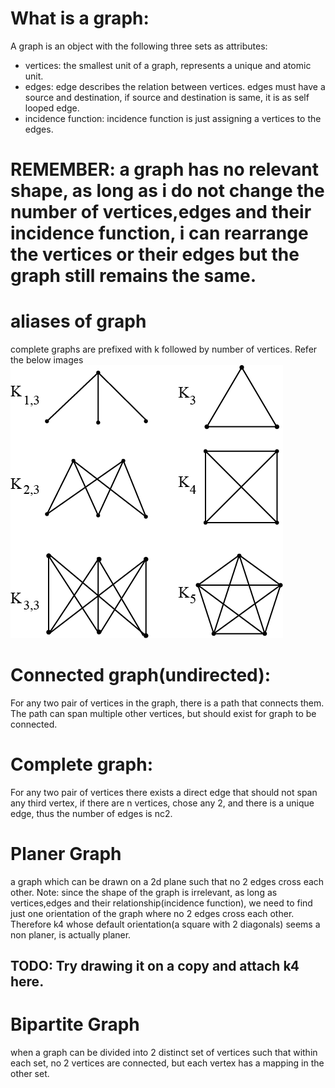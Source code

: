 # What is a graph:
A graph is an object with the following three sets as attributes:
- vertices:  the smallest unit of a graph, represents a unique and atomic unit.
- edges: edge describes the relation between vertices. edges must have a source and destination, if source and destination is same, it is as self looped edge.
- incidence function: incidence function is just assigning a vertices to the edges.

# REMEMBER:  a graph has no relevant shape, as long as i do not change the number of vertices,edges and their incidence function, i can rearrange the vertices or their edges but the graph still remains the same.

# aliases of graph
complete graphs are prefixed with k followed by number of vertices.
Refer the below images
![complete graphs](Graphs/images/graph_types.png)

# Connected graph(undirected):
For any two pair of vertices in the graph, there is a path that connects them. The path can span multiple other vertices, but should exist for graph to be connected.

# Complete graph:
For any two pair of vertices there exists a direct edge that should not span any third vertex, if there are n vertices, chose any 2, and there is a unique edge, thus the number of edges is nc2.

# Planer Graph
a graph which can be drawn on a 2d plane such that no 2 edges cross each other.
Note: since the shape of the graph is irrelevant, as long as vertices,edges and their relationship(incidence function), we need to find
just one orientation of the graph where no 2 edges cross each other.
Therefore k4 whose default orientation(a square with 2 diagonals) seems a non planer, is actually planer.
## TODO: Try drawing it on a copy and attach k4 here.

# Bipartite Graph
when a graph can be divided into 2 distinct set of vertices such that within each set, no 2 vertices are connected, but each vertex has a mapping in the other set.




